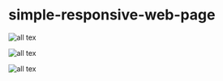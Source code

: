 # simple-responsive-web-page
![all tex](https://github.com/ahmedhesham99/simple-responsive-web-page/blob/main/Screen%20Shots/large.jpg)

![all tex](https://github.com/ahmedhesham99/simple-responsive-web-page/blob/main/Screen%20Shots/small.jpg)

![all tex](https://github.com/ahmedhesham99/simple-responsive-web-page/blob/main/Screen%20Shots/small2.jpg)
